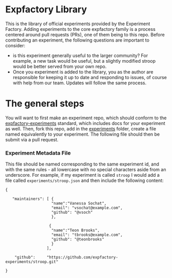 # Expfactory Library

This is the library of official experiments provided by the Experiment Factory. Adding experiments to the core expfactory family is a process centered around pull requests (PRs), one of them being to this repo. Before contributing an experiment, the following questions are important to consider:

 - is this experiment generally useful to the larger community? For example, a new task would be useful, but a slightly modified stroop would be better served from your own repo.
 - Once you experiment is added to the library, you as the author are responsible for keeping it up to date and responding to issues, of course with help from our team. Updates will follow the same process.

# The general steps
You will want to first make an experiment repo, which should conform to the [expfactory-experiments](https://www.github.com/expfactory-experiments) standard, which includes docs for your experiment as well. Then, fork this repo, add in the [experiments](experiments) folder, create a file named equivalently to your experiment. The following file should then be submit via a pull request.

### Experiment Metadata File
This file should be named corresponding to the same experiment id, and with the same rules - all lowercase with no special characters aside from an underscore. For example, if my experiment is called `stroop` I would add a file called `experiments/stroop.json` and then include the following content:


```
{

   "maintainers": [ {
                    "name":"Vanessa Sochat",
                    "email": "vsochat@example.com",
                    "github": "@vsoch"
                    },

                   {
                    "name":"Teon Brooks",
                    "email": "tbrooks@example.com",
                    "github": "@teonbrooks"
                    }
                  ],

    "github":     "https://github.com/expfactory-experiments/stroop.git"

}
```
